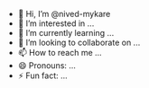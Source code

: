 - 👋 Hi, I’m @nived-mykare
- 👀 I’m interested in ...
- 🌱 I’m currently learning ...
- 💞️ I’m looking to collaborate on ...
- 📫 How to reach me ...
- 😄 Pronouns: ...
- ⚡ Fun fact: ...

<!---
nived-mykare/nived-mykare is a ✨ special ✨ repository because its `README.md` (this file) appears on your GitHub profile.
You can click the Preview link to take a look at your changes.
--->
